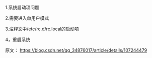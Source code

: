 1.系统启动项问题

2.需要进入单用户模式

3.注释文中/etc/rc.d/rc.local的启动项

4，重启系统

原文： https://blog.csdn.net/qq_34876017/article/details/107244479
